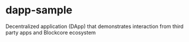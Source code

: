 # dapp-sample
Decentralized application (DApp) that demonstrates interaction from third party apps and Blockcore ecosystem
